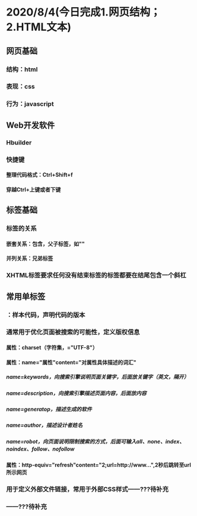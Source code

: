 # 2020/8/4(今日完成1.网页结构；2.HTML文本)
## 网页基础
### 结构：html
### 表现：css
### 行为：javascript
## Web开发软件
### Hbuilder
### 快捷键
#### 整理代码格式：Ctrl+Shift+f
#### 穿越Ctrl+上键或者下键
## 标签基础
### 标签的关系
#### 嵌套关系：包含，父子标签，如"<html><head></html></head>"
#### 并列关系：兄弟标签<head></head><body></body>
### XHTML标签要求任何没有结束标签的标签都要在结尾包含一个斜杠
## 常用单标签
### <!DOCTYPE html>：样本代码，声明代码的版本
### <meta>通常用于优化页面被搜索的可能性，定义版权信息
#### 属性：charset（字符集，="UTF-8"）
#### 属性：name="属性"content="对属性具体描述的词汇"
##### name=keywords，向搜索引擎说明页面关键字，后面放关键字（英文，隔开）
##### name=description，向搜索引擎描述页面内容，后面放内容
##### name=generatop，描述生成的软件
##### name=author，描述设计者姓名
##### name=robot，向页面说明限制搜索的方式，后面可输入all、none、index、noindex、follow、nofollow
#### 属性：http-equiv="refresh"content="2;url=http://www...",2秒后跳转至url所示网页
### <link>用于定义外部文件链接，常用于外部CSS样式——???待补充
### <base>——???待补充
### <style>用于定义CSS的样式——???待补充
### <script>用于定义页面内的脚本，如JS——???待补充
### <!--注释内容-->
#### 快捷键：Ctrl+/
### <hr/>水平线标签
#### 属性：align，编辑对齐模式
#### 属性：width，编辑水平线长度
#### 属性：size，编辑水平线宽度
### <br/>换行标签，0倍行距
## 常用双标签
### <html>开始标签，定义页面的开始与结束
### <head>头标签，有6个特殊标签可以放在头标签中使用（title、meta、link、base、style、script）
### <title>标题标签，设置网页的标题名（显示在选项卡）
### <body>主体标签，所有显示在网页中的内容均被其包含
### <h1>/.../<h6>标题标签
### <P>段落，单倍行距
#### 空格符号：&nbsp；
#### 注册商标符号：&reg；等等
#### 属性：align=left（左对齐）/center（居中）/right（右对齐）
### <pre>将其中文本格式化为等宽字体，保留文本中的空格符、分行，尽量少用
### <font>文本标签
#### 属性：color(="red")，字体颜色
### <b>或<strong>加粗，后者有些浏览器不一定准确显示
### <i>或<em>倾斜，后者有些浏览器不一定准确显示
### <u>或<ins>下划线，后者有些浏览器不一定准确显示
### <s>或<del>删除，后者有些浏览器不一定准确显示<del>
### <sup>上标
### <sub>下标
### <acronym title="注释内容">被注释内容</acronym>
### <ul>无序列表
#### <li>为每行无序列表增加句首符号
#### 无序列表可多级嵌套，无序和有序列表可混合嵌套
### <ol>有序列表
#### <li>为每行有序列表增加序号
#### 属性：type="1/A/a/I（大写罗马）/i（小写罗马）"，设置序号格式
#### 有序列表可多级嵌套，无序和有序列表可混合嵌套
### 自定义列表，被一组dl管理，dt是主题，dd是列表项

# 2020/8/5（今日完成1.HTML图片；2.HTML表格；3.HTML表单；4.CSS文本基本样式）
## <img src="相对路径"/>图片标签
### 属性：width="800"，宽度，单位是px
### 属性：height="800"，高度，单位是px
### 属性：title="提示信息"，提示信息，鼠标指向时显示
### 属性：alt="替换文本"，图挂了时显示
### 属性：border="5"，边框宽度，单位是px
### 属性：src，如果图片在同一文件夹，相对路径=文件名
#### 如果图片在同文件夹的下级文件夹，先打开文件夹，如DOC/**.jpg
#### 如果图片在上级文件夹中，先返回上级，如../**.jpg
#### 如果图片路径是上级和下级混合，按照从左到右顺序依次描述路径
### 属性：align="left/right/top/bottom/middle"，居左/居右/与文本上对齐/与文本下对齐/与文本中对齐
#### 居中命令center在<img/>标签内不起作用，只能添加在标签外，如<p>中
### 属性：hspace="30"/vspace="30",将图片左右/上下与其他内容的间距设为30px
## <body background="高频词.jpg">，使用图片作为页面背景，自动平铺
## <body bgcolor="#FF0000">，使用红色作为背景
## <a href="">点击内容</a>，跳转至链接
### href后可添加相对路径（内部文件）或绝对路径（外部网址），点击内容可以是文字也可以是图片
### 锚点链接，先用<a name="标记">标记锚点（标记不要用数字开头），再用<a href="#标记">跳转至锚点
### 属性：target="_blank"，在新窗口中打开链接
### href="#"，回到网页顶部，##为空链接
## 表格，被<table>管理，
### 属性：border="1"，表格边框宽度1，默认为0px
### 属性：cellspacing="0"，将边框间距设为0，默认为2px
### 属性：width——表格宽度，height——表格高度
### <caption>为表格标题，<tr></tr>为行，<td>为单元格，<th>为表头（默认加粗居中）
#### 属性：align="left/center/right"，单元格内位置
## 表单，
### <form>,表单域
#### 属性：action="地址"，表单提交地址
#### 属性：method="get/post",表单提交方式——???待补充
### <label>,标题
#### 属性：for="txt1"，关联输入框的id属性,点击标题即可输入
### <input>,输入框
#### 属性：type="text"，输入为文本类型
#### 属性：id="txt1"
#### 属性：type="password",输入信息显示为**
#### 属性：type="radio"，可用于从多个选项中选择一个，如加name="相同的名称"，则使多个按钮形成单选的效果
#### 属性：checked=""在点选中，代表默认选中
#### 属性：type="checkbox"，复选框，yes or no
#### 属性：name="表单名字"，用于后台或JS识别
#### 属性：size="字段长度"，文本框的长度
#### 属性：maxlength="最长字符"，可输入的最长字符数量
#### 属性：value="预设信息"，预先设置好的信息
### 标签select，下拉框 
#### <option>，下拉框选项
##### 属性：selected=""，默认选中
#### <optgroup label="组名">，为下拉框的option分组
### <textarea>，文本域
### <button>按钮名称</button>
#### 属性：type="submit"，提交按钮
#### 属性：type="reset"，重置按钮
#### 属性：type="button"，可点击按钮
## 可通过chrome浏览器页面右键的检查，进行调试

#2020/8/6(今日完成1.三种CSS写法；2.显示模式转换；3.各种选择器使用及优先级；4.伪类标签使用；5.文本属性继承；6.各类基本样式)
## 内嵌式CSS（页联），<style type="text/CSS"><style>,将CSS样式写在网页<head>中，和html代码相对分离，便于维护
## 标签选择器：<style>标签内，定义h1、p等标签，格式为h1{}，大括号内放置样式，每句以“；”结尾
## 块级显示模式：自己单独占一行，设置宽高起作用，默认宽度和父元素一样
### 块元素包含：div、h1-h6、p、ul、li、ol、dl、dt、dd、hr、form
## 行内显示元素：设置宽高不起作用，自身大小靠文本撑开，一行可以有多个
### 行内元素包括：span、b、strong、i、em、u、ins、s、del、a
## 行内块显示模式：设置宽高起作用，一行可以有多个
### 行内块元素包括：img、表单元素
## 显示模式转换：可在标签选择器中用display：block/inline-block，切换块模式和行内块模式
## h1或p等文本标签
### 样式：color：red/rgb（255,0,0）/#FF0000，三种表示方法（英文/十进制/十六进制）均表示红色
### 样式：font-size：60px，将字体大小设置为60px，默认16px
### 样式：font-family："宋体"，将字体设置为宋体，当字体为汉字或多个单词时，必须加双引号，默认微软雅黑
### 样式：text-algin：center/left/right，文本居中/居左/居右，默认为居左
### 样式：font-weight：400，字体粗细,400（normal）为正常粗细，700（bold）为加粗
### 样式：text-indent：2em，首行缩进两个字体大小，也可用2px来缩进两个像素
## div，无语义元素（大盒子），可借助实体化三属性（宽、高、背景色）呈现
### 样式：width：200px
### 样式：height：200px
### 样式：background：blue，将背景色设为蓝色
## 类选择器
### 定义类名用“.”开头，标签中用class属性调用，不加点
### 命名规范：定义类名时不能用数字开头，对大小写敏感
### 建议用驼峰命名法，如greenBigStudent，第一个单词小写，之后每个单词首字母大写
### class在调用类时可同时调用多个，中间用空格隔开
## id选择器
### 用#加id名称定义，用标签中的id属性调用，不加#
### 类选择器可以重复使用，id选择器不行——???待补充
## 行内式CSS（内联），将CSS作为标签的style属性书写，例如<div style="width:100px;height=100px">
### 将CSS样式写在网页的标签中，和html代码掺杂，难以维护
## 外链式CSS（外联），单独创建CSS文件，如<link rel="stylesheet" type="text/css" href="one.css"/>
### 在html中用link进行关联，代码绝对分离，便于维护，工作中通常使用此方式进行开发
## CSS层叠性，对同一标签多次设计不同属性时，可以同时实现
## CSS对同一属性的CSS优先级：!important＞行内样式（内联）＞id选择器＞类选择器＞标签选择器，后定义＞先定义
### 加了!important的优先级最高，如color：red !important；
### 外链的CSS按照本身优先级及<link>标签所处的先后位置决定优先级
## 后代选择器,在选择器后再加选择器，只有多级选择器都满足，才使用样式，用空格隔开，如.lei1 .lei2{}或div h1{}
## 继承，父元素被选择器定义文本属性后，后代元素继承最近的父元素文本属性（包括居中、行高）
### 前提：后代元素自身未被定义，否则使用自身文本属性
### h和a标签继承的文本属性，会被标签自带的属性覆盖，如需改变需要单独定义
## 伪类，为a标签的文本定义的多种状态下的样式
### a：link{}/a：visited{}/a：hover{}/a：active{}，对应默认/访问后/鼠标移入/鼠标按下四种状态
### 四种状态顺序不能颠倒
### 除了用标签选择器之外，还可以用类选择器加class引用，如.a：link{}
## 行高，line-height
### 每行文本从上到下有四条线，分别是顶线、中线、基线（字母主体下沿，如q的封闭区域下沿）、底线
### 行高即相邻两行基线之间的距离
### 单行文本默认垂直居中于盒子（如span），行高等于盒子的高度
### 要使单行文本在块元素中垂直居中，将行高设为块元素的高度即可
### 当只设置了行高时，没设置高度时，高度默认为行高

# 2020/8/7(今日完成1.字体样式；2.强制英文换行；3.块元素边框、内外边距；4.块元素水平居中)
## 下划线样式：text-decoration：underline（下划线，同<u>，a标签默认），如是none则无下划线
## 删除线样式：text-decoration：line-through，同<s>
## 鼠标样式：cursor：pointer（鼠标显示为小手），链接a标签下默认为小手
## 斜体样式：font-style：italic，normal为正常，同<i>
## 粗体样式：font-weight：bold，同<b>
## 综上，所有的行内样式标签都可以自己写，但为了代码可读性，需要标签语义化
## word-break：break-all，强制英文换行，如未添加的一连串英文字母，会被认为是一个单词而不换行
## 复合属性：如font-打头的样式，可以合并为font：40px “宋体”，空格隔开，至少写两个（大小、字体），如需写行高，写为40px/60px（后面是行高，也可写1.5，即1.5倍）
### 当出现font复合属性时，会覆盖上方单独的font属性，因此要使单独属性生效需写在下方
## 块元素边框：border-width:5px;  border-color:black;  border-style:solid/dashed/dotted/double（实线/虚线/点状线/双实线）;
### 同样可使用复合属性，粗细（默认3）、颜色（默认黑）和样式最好都写
### 可使用left/right/top/bottom，单独画某一条边框
### 可在复合属性下方加border-bottom：none，去掉下方边框
### 边框会使得块元素尺寸变大
## 背景图：background-image：url（图片.jpg），默认平铺
 ### background-repeat：no-repeat，取消平铺
 ### background-repeat：repeat-x/y，横向/纵向平铺
 ### 如在背景图上方已设置了背景色，重叠部分，背景图会覆盖背景色
 ### background-position：left top，图片左上显示，如果图片大于盒子（div）范围，默认只显示左上角
 ### 图片位置也可用0px 0px（左上），坐标的形式设置
 ### background也可使用复合元素
## PS基本使用
### 切片为保存web格式
### 吸取颜色
### Ctrl+左键可切换切片
### del可删除切片
## 内边距padding，块元素加了内边距后，会与内容有间距，但此时的间距是通过块元素变大实现的（固定宽度的情况下）
### 如padding-left：10px，左边内边距为10px
### 块元素尺寸=自身尺寸+内边距+边框
### 如果未给块元素设定宽度，则块元素宽度始终与父元素相同，内容尺寸将被压缩
### 复合元素排序为上右下左，顺时针，只写2个即第一个为上下，第二个为左右
## 外边距margin，盒子（块元素）与盒子之间的距离
### margin的属性写法可参考padding，但不会影响块元素尺寸
### 相邻两个块元素外边距会合并，取值为较大的值
### 外边距塌陷问题，嵌套的两个块元素，当给子元素（第一个）设置向上的外边距时，父元素也会掉下来
### 解决外边距塌陷方案1：给父盒子设置overflow：hidden属性
### 解决外边距塌陷方案2：改为给父盒子设置内边距
## 快捷键
### 在body中输入div.box，按下Tab键，自动生成<div class="box"></div>
### 在body中输入a*5，按下Tab键，自动生成5个<a href=""></a>
### 在body中输入ul>li*5>a，按下Tab键，自动生成5行带a的列表
## 清除标签默认属性
### *{margin：0；padding：0；}，*代表所有的标签，工作中不要这么用
### 工作中用h1,p,li{margin：0；padding：0；}
### h1-6,ul,li,ol,p等标签都有默认内外边距
## 并集选择器：h1,p{margin:0;padding:0;},用逗号相连，对多个标签同时定义样式 
## 块元素水平居中
### margin:0px auto;
### 行内和行内块元素水平居中：给父元素设置text-align：center

# 2020/8/8（今天开始仿淘宝首页，未完成）
## 常规三种显示模式（块、行内、行内块）叫做标准流
## 浮动：是一个属性float，是半脱离标准流，相当于漂浮至上一层，不参与标准流层从上至下的排列
### 浮动元素间会根据从上往下的顺序，实现横向布局
### float：left/right，靠左浮动/靠右浮动
### 为了实现横向排列，行内元素和行内块元素会使得同行元素的上下位置随之变化，浮动则不会（优点）
### 浮动不会对上方的标准流产生影响，但下方的标准流会上移，因此需要为浮动创造一个占位的标准流
### 为浮动元素创造一个高度可随之变化的标准流，并包含浮动元素，需为标准流调用clearfix：after伪类，否则标准流无法随浮动变化占位
### 行内元素加了浮动后，也可设置宽高
### 当标准流内有文本时，即便文本位置被浮动元素覆盖，文字也会自动移开，环绕上方的浮动元素
## seo，search engine optimization，搜索引擎优化
### 从seo角度，导航的a标签连续排列，会被se认为关键词堆砌作弊，所以可用列表隔开
### ul/ol属性：list-style:none，取消列表样式(通常用于取消每行前面的标识符)
### 在块元素中插入img（行内块元素），会造成图片下方留白，此时需将img转化为块显示模式
## chrome默认字号1em=16px
## font-size：100%：字号为父级的100%
## 页、外联CSS表格单元格间距：border-spacing：0px
## 页、外联CSS表格单元格边框重叠：border-collapse：collapse
## CSS中字体可以设置多个，浏览器按顺序识别，能识别就直接使用,用逗号隔开
### 字体可以有3种表示方式，中文、英文、Unicode,当设置多个时，要用引号包裹
## 实际项目CSS模块
### 为了消除浏览器之间的呈现差异，需要对CSS进行初始化，清除一些CSS样式
### 为了让整个网站的各个网页形成一样的风格，需要对一些CSS进行统一的设置
## 网页的版心：页面固定显示宽度，即内容呈现范围的宽度，通常根据设备屏幕分辨率设计
### 早期电脑分辨率较低，版心宽度通常是960px，以现在的淘宝网为例，版心是1190px
### 版心水平居中于浏览器
### 通栏的盒子（通常在上方）无固定宽度，根据浏览器宽度决定

# 2020/8/9（今天继续仿淘宝，顺便按进度把京东也仿了）
## h1在网页中只出现一次，用于logo
## overflow，溢出属性，为父元素设置当子元素内容溢出父元素范围时的设置
### overflow:hidden，溢出部分隐藏
### overflow:scroll，转化为滚轮窗口
### overflow：auto，未溢出时正常，溢出时转化为滚轮窗口
## 根据选择器的权重累加可实现层叠优先级，通常3种，id/类/标签，权重分别设为100/10/1，计算（多次出现应多次相加）
### 因此当需要控制优先级时，可控制后代选择器书写的具体程度（即是否把每一级选择器都写出）
### 或者通过！important强行提权
## input元素属性：placeholder="提示信息"，生成提示信息（CSS3中的文本提示属性）
## border-radius:13px,将元素边框设置为圆角，数值为圆角半径

# 2020/8/10(今日完成1.相对定位；2.绝对定位；3.CSS sprite)
## 定位：改变元素位置
### 相对定位：position：relative；基于自身在网页（父元素）中的位置进行调整,移动后不会影响其他元素，并且仍然在原先标准留位置占位
#### left、top、right、bottom，选择参考点，根据参考点：1px，向基线相反方向平移1px
### 绝对定位：完全脱离标准流的状态，无法占位，可以将元素设置在网页中一个具体的坐标位置
#### left、top为将网页(父元素)的左上作为元素（子元素）的起始参考点,right、bottom将元素在网页（父元素）第一屏（根据窗口大小决定）的右下作为起始参考点
### 当4个参考点都有时，以left和top为准
### 当有多个父元素时，需在想放置的父元素中使用相对定位，确定默认参考点
## 层级（z-index），层级大的元素，显示时在上方，可通过z-index：1属性设置元素层级
### 当元素设置定位后，层级默认为0，层级相同时，后写的标签会压在后写的上面
## 垂直水平居中：用一对定位的父子元素来做
### 为父元素添加相对定位，确定默认参考点
### 为子元素添加绝对定位，将坐标设为50%width，50%height，用margin回撤自身的50%width和50%height
## 透明度：opacity：0.5（取值为0~1），越小透明度越高，也可在rgba（0,0,0,0.5）处设置
## CSS精灵：也叫CSS sprite，是背景图的技术
### 目前网速较快，但服务器的连接数是有限的
### 一次性下载大的背景图，按需要显示其中的一小部分
### 将父元素设置成需要的尺寸，用background-position：0px 0px；控制露出的部分

# 2020/8/11(今天完成1.图标字体；2.固定定位；3.跨行元素排布；4.画圆形；5。快进切图视频，确认掌握了静态淘宝需要的CSS技巧。今天开始JS)
## 圆形可以通过正方形元素的border-radius：50%边长实现，即通过圆角边框产生，内外还可呈现不同颜色
## 图标字体：一种字体，可以展现图形，加载速度更快，放大后更清晰
### 下载网站：http://www.iconfont.cn/
### 图标字体三种用法
#### 1.unicode引用（可兼容最老ie6，图标用代码引用，语义化差），在元素中直接输入
#### 2.fontclass引用（可兼容最老xp的ie8，语义化好，），在元素样式中输入
#### 3.symbol引用（可兼容最老ie9，语义化好，可彩色，渲染性能一般），在专用标签输入
## 固定定位：将元素固定到浏览器界面的某个坐标位置,position:fixed
### 同样是用left、top、right、bottom设置位置
### 不需要父元素有起始定位，因为坐标基于浏览器界面
### 但需要为子元素设置宽度高度，如需跟随父元素宽度，则width：100%
### 固定定位的元素压在其他元素上方

# 2020/8/12（今日完成：JS基础的一部分，基本语法和部分函数）
## javascript，JS简介
### js如今能做交互（表单验证）、网页动态效果、服务器端开发（Node.js）、游戏等
### js是一门脚本语言
#### 弱类型语言，变量数据类型较灵活
#### 解释型语言，不需经过编译成二进制，可直接在浏览器中运行
#### 动态语言，可以动态添加属性和方法
#### 基于对象语言，有类（class）的概念，但缺少很多面向对象语言的特征
#### 大小写敏感
## 学习js的三部分
### 1.ECMAScript（欧洲计算协会）：语法
### 2.DOM，document object model：文档对象模型
### 3.BOM，browser object model：浏览器对象模型
## 三种js写法
### 内嵌式（页联）js：body标签下<script type="text/javascript"></script>标签
#### 快捷键，<script>中Ctrl+Shift+/，多行注释
#### 默认由上往下
#### 每句代码用分号结束
#### 每句代码最好换行，好看
#### 页面加载后执行
### 行内式（内联）js：例如button标签下<button onclick="alert('行内式')">按钮<button>
#### 需要执行父标签的属性才执行
### 外链式（外联）js：body标签下<script src="one.js" type="text/javascript" charset="utf-8">这里别写内嵌式代码</script>
### 内嵌式和外链式执行的先后顺序取决于代码的先后顺序
## 计算机的执行过程：cpu将硬盘中的数据调度到内存中运行
### cpu，中央处理器
### 内存：暂时对数据的存储
### 硬盘：永久性存储
## 变量：暂时对不同数据类型的数据进行存储
### 定义变量：var 变量名称 =‘变量值’；
### 也可拆为2句：var 变量名称；变量名称=‘变量值’
### 命名规范：可以字母、数字、下划线、$，不能用数字开头，
## js不同数据类型
### 数值类型(number)：1 5 3.14 -9
### 字符串类型(string)：‘哈哈’ ‘13888’ ‘abc’
#### 纯数字字符串在进行减乘除运算时会先隐式转换为数值类型
#### 字符串和任何数据类型进行相加操作，都会产生拼接效果
#### 非纯数字字符串进行减乘除运算时，会显示NaN（not a number）
#### 让两个纯数字字符串用加号拼接方法：1.中间加一个空字符串；2.其中一个变量后加.tostring（）
### 布尔类型(boolean)：true和false
#### 隐式转换后对应1和0
### 未定义类型(undefined)：当变量只声明，但未赋值时，就是undefined
### 对象类型（object）：复杂的数据类型——？？？待补充
### 空类型（object）：只有一个值null 
## 数据类型转换
### 其他类型转换成数值类型
#### 函数parseInt():转换成数值，并向下取整（从左开始遇到字母或其他字符则转换终止，布尔不能转，null不能转）
#### 函数parseFloat（）：转换成可带小数的数值（特性同上括号内）
#### 函数Number（）：转换成数值（严格型转换，只能转换纯数字，布尔可以转，null转0）
### 其他类型转换成字符串类型
#### 函数.toString（）：数字和布尔都可以转（布尔会转成true或false）
#### 函数String（）：undefined和null可以转
###其他类型转换成布尔类型
#### 函数Boolean():将不为0的数据或0转换成true或false（undefined、空字符、null也为false）
## 函数alert（），在浏览器弹出对话框，括号中放显示内容，没有返回值
### 字符串最好用单引号，复制带双引号的字符串不容易出错？
## 函数console.log（）:在浏览器控制台输出
## typeof 数据：获取数据类型
### 当数据位置放置的是变量时，获取的时变量值的数据类型
## 字符串.length：获取字符串字符的个数
## 前++和后++
### ++a和a++都是+1再赋值给a自身
### a=1；c=++a；计算结果a=2，c=2（前++是先加1再计算）
### a=1；c=a++；计算结果a=2，c=1（后++是先计算再加1，必须在右侧出现第二个a时。才会在第二个a上体现加1的效果）
## 运算符
### 算术运算符：+ - * / %（取余） =（赋值） **(次方，前为底数，后为指数)
### 一元运算符：++ --，一个操作数
### 二元运算符：两个操作数以上
### 三元运算符：三元表达式，表达式？true的结果：false的结果
### 复合运算符：+=（a=a+5可写成a+=5） -= *= /=
### 关系运算符：> < ==（值相等） ===（全等，数值和数据类型都相等） ！=（值不等于） ！==（数值和数据类型全不等），所得结果为true或false
### 逻辑运算符：&&（且） ||（或），两侧条件的真假，结果为布尔；！（非），将布尔的结果取反
## 流程控制语句
### 顺序结构语句：默认由上至下执行
### 分支结构语句：根据条件的真假决定是否执行某段代码（注意：等于要用==）
#### 单项判断：if（条件）{操作}，小括号中的条件为true时，执行大括号中的操作，false时不执行
#### 双向判断：if（条件）{操作1}else{操作2}，当条件为false，执行else后面大括号中的操作
#### 多向判断：if（条件）{操作1}else if（条件）{操作2}else{操作3}，叠加多重条件
#### switch-case判断：switch（要比较的值）{case 预设值1：操作1；break；case 预设值2：操作2；break；...default：操作n；break；}
##### 根据要比较的值是否等于预设值判断，break为一次等于后结束，default类似于else，代表都不符合时的操作
##### 默认用法是判断是否相等，如需判断是否符合某个区间，可将要比较的值设为true，则可在预设值处用 变量>=预设值 ,来设置一个区间条件
### 循环结构语句：重复地执行某段代码
#### for循环：for(var i=0;i<100;i++){操作}
#### while循环：var i=1；while(i<=10){document.write(i);i++;}
##### 由于对循环数的定义在循环外，适用于循环数初始值未知的场景
#### do-while循环：var i=1；do{document.write(i);i++;}while(i<1)
##### 先执行，再判断是否循环，因此至少会执行一次
## 函数prompt（‘字符串’）：在浏览器中弹出一个带输入框的对话框，引号内字符串将在对话框中显示，可返回输入值
### 函数是有返回值的，可以通过赋值将返回值赋予某个变量
## 在网页中输出：document.write（输出内容）
### 如果要在JS中使用html标签，需要像输出字符串一样用引号包裹

# 2020/8/13（今天有事，明日补上。今日完成：继续学习昨日循环语句）
## js语句和html标签穿插，产生效果
### 写在script标签内的html标签，要以字符串形式，用document.write（）输出
## 关系运算符的运算优先级高于逻辑运算符，！可以看成一元运算符，（）优先级最高

# 2020/8/14（今日主要针对一些基本的算法和函数的使用，做了一些练习，知识点不多）
## 当循环中出现break，立刻结束当前最近的循环体
## 当循环中出现continue，结束“当次”循环，即本次循环剩下的操作不执行
## 数组：一组有序数据的集合
### 创建数组的第一种方式：字面量，如var arr01=[1,2,3],此方式用得最多
#### 数组可通过 数组名.length 获取数组的长度
#### 可通过 数组名[第几个] 访问数组各个元素，从0开始
### 创建数组的第二种方式：new Array，如var arr02=new Array（1,2,3）
### 第三种，如果new Array（）的括号中只有一个数值，会直接设置成数组长度，元素都为空
### 遍历数组，for(i=0;i<arr01.length;i++)，无论数组多长都能实现访问
### 动态添加数组元素：利用数组长度始终比数组最大序号大1的特点，进行赋值
## 函数：将一段代码进行封装，可以进行重复使用，避免代码冗余
### 定义形式：function 函数名(){函数内容}
### 调用形式：函数名（）；
### 小括号中可放置一个参数，代表输入，即可根据输入内容，进行函数内容中的计算
### 当小括号中为空时，不需输入也可执行函数
### 当有多个输入值时，用逗号隔开
### 函数定义中的参数叫形式参数，函数调用中的参数叫实际参数，两者个数要一一对应
### 定义和调用的先后顺序可以调换
## 函数的返回值
### 自定义函数默认的返回值是underfined
### 可以用 return 返回值；自定义函数的返回值，但必须放在函数最后，因为return将强制结束函数
### 注意，函数的输出要么要有返回值，要么就要用打印弹框等，总之不要忘了输出，不然就undefined
## 面向对象与面向过程（我觉得讲得很模糊，以下为我现在的理解，待更新）
### 面向过程，完整描述程序的过程
#### 由于不需要调用对象（少了对象名称的判断、过程代码的调用），理论上响应应该更快，资源占用更少
### 面向对象，将具有规律的过程，归纳成对象，用对象代替复杂的过程
#### 因为调用节省了重复代码的书写，提升了开发效率；因为定义位置集成，便于维护
### 基于对象：这里就理解不了了，应该还需要后面的js知识——???待补充
## 函数的其他定义方式
### 有名函数
#### 定义函数名的方式：function 函数名（）{}，会将函数整个提升到作用域顶部
#### 函数表达式的方式：var 变量=function（）{}，调用方法同上
##### 这种定义方式，只能提升声明，不能提升赋值，因此在定义之前不能作为函数调用

# 2020.8.15（今日完成1.作用域及作用域链；2.对象及原型，原型这块还是不大懂，后面再继续加深理解）
## 匿名函数：没有名字的函数，不能直接定义使用
### 使用方式：
#### 作为函数表达式
#### 作为参数传递
#### 作为事件处理函数
#### 作为自调用函数：（function(){})(),当次定义即调用，只能用一次
#### 作为返回值
## 对象既有属性，也有方法，方法即是一段函数，或者若干个动作
## new Object方式创建对象
### var 对象名=new Object();对象名.属性名；
#### 通过以上方式，可以定义对象及多个属性名（属性名可以是表达式函数，如对象名.属性名=function（）{}）
## 工厂方式创建对象
### 用函数包裹对象，实现对象的输入，如function creatPerson(name,age){var person=new Object();person.name=name;}
## 构造函数方式创建对象
### 直接抛弃Object，表述为一个函数
### function person(name,age){this.name=name;this.age=age;}var dxy=new person('龙傲天',23);
#### 在调用时，需要用new在内存中开辟一个新的空间
#### this指代的是当前的实例对象
#### 可以将person理解为一个函数，但是通过new之后，与输入值结合，生成了一个独立的对象
### 不需要return
## 作用域：变量的访问区域，JS中访问的区域分为两块
### 全局作用域，在script标签中的就是全局作用域，全局作用域下的对象都是全局对象
### 全局对象：浏览器顶级对象Window，所有对象都是window下的属性或方法，但这些对象的属性或方法则不是
### 全局变量
#### 带var定义变量的方式，会将声明提升到作用域顶端，但赋值不会
#### 不带var定义变量的方式，必须是声明加赋值，如a=1； ，声明不会提升，会污染数据——???待补充
### 函数作用域：函数中var定义的变量无法在外部作用域中访问，是局部私有变量
#### 函数中不带var，就不是定义变量，而是访问外部的变量，会影响全局变量
#### 如果函数（变量）中已经定义的变量，就相当于在函数内var定义了变量
## js预解析：js会优先将用var声明的变量提前解析，将声明提升
## 函数也是一种数据类型
## 作用域链：当函数体中访问变量时，优先级：自身私有变量>上层作用域>上上层作用域...
## 构造函数&实例对象&原型对象三者间的关系
### 构造函数通过赋值，实例化对象
### 实例对象的属性隐式原型（__proto__），指向原型对象，
### 原型对象的constructor（构造器），指向构造函数
### 构造函数中的prototype指向原型对象
## console.dir：可展开显示构造函数
## 实例对象 instanceof 构造函数，可用于判断某一实例是否属于某一类型
## 原型对象作用之一：是一个公共存储空间，可以把公共的属性和方法存储在原型对象中，当创建实例对象时，可以直接访问，实现资源共享
### 可以直接添加原型对象的方法或属性，使用函数名.prototype.方法名（或属性名）定义
## 原型链：如果实例对象调用某个属性或方法，先从自己的构造函数寻找，如果没有则去构造函数中的原型对象寻找，如果还没有则去上一层构造函数中的原型对象中寻找，以此类推，直到找到Object原型对象（类似于Window）中，还没有则报错，这个过程就是原型链
## 值类型和引用类型的存储方式
### 简单数据类型：
#### 值类型：number string boolean，b=a，修改b不会影响到a，因为a和b的值存储在内存中的两个位置
#### 空类型：underfined null
### 复杂数据类型：
#### 引用类型：object，b=a，修改b会影响到a，因为此赋值过程只是将a的地址赋予b，一旦修改b，将会使得a所引用地址的内容改变
## js垃圾回收机制：浏览器会将长时间不再被指向的对象自动清理掉
### 如果需要取消一个变量的指向，又不想指向其他对象，可以=null
## 通常对象名首字母要大写，函数名首字母小写
## this的指向：在构造函数中，this指向当前实例对象；在普通函数中，this指向的是window
## 另一种访问对象属性和方法的方式：通过p["name"]，可以访问对象p中的name属性，类似于p.name
## 对象与数组
### 对象：一组无序数据的集合(用语义化属性放置值，调用的时候较方便)
### 数组：一组有序数据的集合
## 第三种创建对象的方式：字面量
### var jay={name:'周杰伦',age:41,gender:true};

# 2020/8/16（今日完成1.json、math、date对象；2.字符串常用方法；3.数组常用方法）
## json对象：是一种网络传输数据的格式,用在前后台交互
### 在传输数据时不能直接传对象，要将对象转换成字符串，即在大括号外加引号
### 可用JSON.stringify(对象名)将对象转换成字符串
### 可用JSON.parse（字符串化的对象名）将字符串化的对象转换成对象
## 遍历对象的属性名与属性值
### for(var i in json01){console.log(i+':'+json01[i]);}
#### 注意，打印i时打印的是属性名，json01[i]才是属性值，并且不能写成json01.i，否则会变成为json添加一个i属性
### 若只是要访问其中一个属性，可以使用json01["其中某个属性名"]的方式
## call和apply函数：可以改变this的指向
### 通过对 父级对象（或属性、方法）.call（新的指向）的方式改变父级对象下this的指向，apply可替代call
### 当父级对象本身有实参时，需要用父级对象.call（新的指向，实参1，实参2）来改变
### 而用apply时，需要用父级对象.apply（新的指向，[实参1，实参2]）来改变
### 二者的差别体现在对实参的表达形式上
## Math对象
### Math.PI：圆周率
### Math.abs（实参）：绝对值
### Math.ceil（实参）：向上取整
### Math.floor（实参）：向下取整，和parseInt一样
### Math.round（实参）：四舍五入为最接近的整数
### Math.random（）：返回0~1之间的随机数（不包含1）
## arguments对象：输入的实际参数形成的数组（长度由输入决定），是函数的默认对象实例
## Date对象：
### var time=new Date(),将当前的计算机时间赋予对象time
#### time.getFullYear(),返回年份
#### time.getMonth()，返回月份，注意，是从0开始，因为月份通常表示为英文字符，因此数字实际上是数组的序号
#### time.getDate()，返回一个月中的某一天
#### time.getDay()，返回一周中的某一天，注意，是从0开始(而周日就是0)，原因同月份
#### time.getHours(),返回当前小时
#### time.getMinutes(),返回当前分钟
#### time.getSeconds(),返回当前秒
#### time.getMilliseconds(),返回当前毫秒
#### time.toLocaleString(),把Date对象转换成字符串
#### time.toLocaleDateString(),把Date对象的日期转换成字符串
#### time.toLocaleTimeString(),把Date对象的时间转换成字符串
## Number、String、Boolean三种值类型，在需要调用对应类型的方法时，会临时创建一个对象以调用方法，结束之后会自动删除临时对象
## 字符串的不可变性：字符串一旦存储后，就不能再改变，即便重新赋值，也只是重新开辟了一个空间存储新值
### 字符串也是以数组方式进行存储，因此也可以用访问数组中元素的方式访问字符串中的每一个字符，但不能修改
## 字符串常用方法
### 字符串名.charAt（9），返回位置为9的字符
### 字符串名.charCodeAt（5），返回位置为5的字符的Unicode编码
### 字符串名.concat（'啦啦啦'），在字符串后拼接 啦啦啦
### 字符串名.indexOf（'下',3),从位置为3开始，从前往后索引并返回 下 的位置
### 字符串名.lastIndexOf（'下'，8），从位置为8开始，从后往前索引并返回 下 的位置
### 字符串名.replace（'今天','明天'），将远字符串中的今天替换为明天
### 字符串名.slice（2，5），从位置为2开始，返回5之前的字符（不包括5）
#### 字符串名.substring（2,5）功能同上
### 字符串名.substr（2,3），从位置为2开始，返回3个字符
### 字符串名.split（要切割字符），将原字符串根据要切割的字符切割成几段，放在一个数组中
### 字符串名.toLocaleLowerCase(),转小写
### 字符串名.toLocaleUpperCase（），转大写
### 字符串名.trim（），去掉字符串前后的空格
#### 可用在处理输入信息中前后无用的空格
## 数组常用方法
### 数组名.pop（），从数组尾部弹出一个元素，并返回弹出的元素（即删除）
### 数组名.push（6），在数组尾部加入一个元素6,并返回数组长度
### 数组名.shift()，从数组头部弹出一个元素，并返回弹出的元素
### 数组名.unshift(9)，从数组头部加入一个元素9，并返回数组长度
### 数组名.concat（数组），在原数组后拼接一个数组，并返回新数组
#### 不会影响原来的数组
### 数组名.join（连接符号），将数组用连接符号连成字符串
#### 若未输入连接符号，默认用逗号
#### 不会影响原来的数组
### 数组名.slice（2），从位置为2开始，截取后面的数组
#### 若数组名.slice（2，4），从位置为2开始，截取到4之前的数组（不含4），并返回
#### 不会影响原来的数组
### 数组名.splice（2）,从位置为2开始，删除后面的数组，并返回被删除的数组
#### 会影响原来的数组
#### 若数组名.splice（2，1），从位置为2开始，删除1个元素，并返回被删除的数组，也会影响原数组
#### 若数组名.splice（2,1，'haha'),则删除完成后，在原来位置2出插入字符串haha，返回的还是删除的数组，也会影响原数组
#### 若数组名.splice（2,0,666），则直接在2的位置插入666，原来2的位置及以后依次延后1位
### 数组名.reverse()，逆序，并返回逆序后的数组，影响原数组
### 数组名.sort（），对数组根据首字母排序，数字排在字母前，按照第一位数排序，返回排序后数组，影响原数组
#### 如果要按其他标准进行比较，就需要在括号中提供比较函数如 数组名.sort（fn）；function fn（a，b）{标准}，如果返回值为-1（小于0的值即可），则a排在b前面，如果两个排序不分先后则返回0，如返回值为1（大于0的值即可），则b排在a的前面